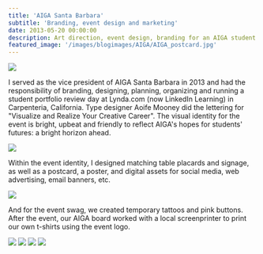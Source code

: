 ```yaml
---
title: 'AIGA Santa Barbara'
subtitle: 'Branding, event design and marketing'
date: 2013-05-20 00:00:00
description: Art direction, event design, branding for an AIGA student portfolio review day
featured_image: '/images/blogimages/AIGA/AIGA_postcard.jpg'
---
```


![](/images/blogimages/AIGA/AIGAheader.jpg)

I served as the vice president of AIGA Santa Barbara in 2013 and had the responsibility of branding, designing, planning, organizing and running a student portfolio review day at Lynda.com (now LinkedIn Learning) in Carpenteria, California. Type designer Aoife Mooney did the lettering for "Visualize and Realize Your Creative Career". The visual identity for the event is bright, upbeat and friendly to reflect AIGA's hopes for students' futures: a bright horizon ahead.

![](/images/blogimages/AIGA/AIGAportfolioday.jpg)

Within the event identity, I designed matching table placards and signage, as well as a postcard, a poster, and digital assets for social media, web advertising, email banners, etc.

![](/images/blogimages/AIGA/AIGA_portfolioday_poster.jpg)

And for the event swag, we created temporary tattoos and pink buttons. After the event, our AIGA board worked with a local screenprinter to print our own t-shirts using the event logo.

<div class="gallery" data-columns="2">
	<img src="/images/blogimages/AIGA/AIGAbutton.jpg">
	<img src="/images/blogimages/AIGA/AIGAtattoo.jpg">
	<img src="/images/blogimages/AIGA/AIGAscreenprint.jpg">
	<img src="/images/blogimages/AIGA/AIGAtshirt.jpg">

</div>
